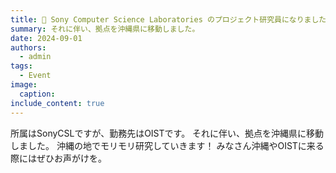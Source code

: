 ```yaml
---
title: 👤 Sony Computer Science Laboratories のプロジェクト研究員になりました！
summary: それに伴い、拠点を沖縄県に移動しました。
date: 2024-09-01
authors:
  - admin
tags:
  - Event
image:
  caption: 
include_content: true
---
```

所属はSonyCSLですが、勤務先はOISTです。
それに伴い、拠点を沖縄県に移動しました。
沖縄の地でモリモリ研究していきます！
みなさん沖縄やOISTに来る際にはぜひお声がけを。